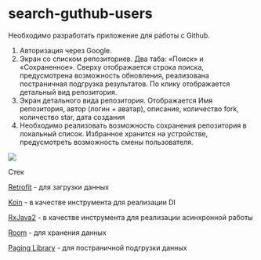 # search-guthub-users

Необходимо разработать приложение для работы с Github.
1. Авторизация через Google.
2. Экран со списком репозиториев. Два таба: «Поиск» и «Сохраненное». Сверху
отображается строка поиска, предусмотрена возможность обновления, реализована
постраничная подгрузка результатов. По клику отображается детальный вид
репозитория.
3. Экран детального вида репозитория. Отображается Имя репозитория, автор (логин +
аватар), описание, количество fork, количество star, дата создания
4. Необходимо реализовать возможность сохранения репозитория в локальный список.
Избранное хранится на устройстве, предусмотреть возможность смены
пользователя.

![](https://github.com/AlekseyKonovalov/testskblab/blob/master/preview.gif)

 
Стек

[Retrofit](https://square.github.io/retrofit/) - для загрузки данных

[Koin](https://github.com/InsertKoinIO/koin) - в качестве инструмента для реализации DI

[RxJava2](https://github.com/ReactiveX/RxJava) - в качестве инструмента для реализации асинхронной работы

[Room](https://developer.android.com/jetpack/androidx/releases/room) - для хранения данных

[Paging Library](https://developer.android.com/topic/libraries/architecture/paging) - для постраничной подгрузки данных
